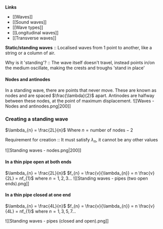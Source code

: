 **Links**
- [[Waves]] 
- [[Sound waves]] 
- [[Wave types]] 
- [[Longitudinal waves]] 
- [[Transverse waves]] 

**Static/standing waves** :: Localised waves from 1 point to another, like a string or a column of air.

Why is it 'standing'? :: The wave itself doesn't travel, instead points in/on the medium oscillate, making the crests and troughs 'stand in place'



#### Nodes and antinodes
In a standing wave, there are points that never move.
These are known as nodes and are spaced $\frac{\lambda}{2}$ apart.
Antinodes are halfway between these nodes, at the point of maximum displacement.
![[Waves - Nodes and antinodes.png|200]]


### Creating a standing wave
$\lambda_{n} = \frac{2L}{n}$
Where $n = \text{number of nodes} - 2$

Requirement for creation :: It must satisfy $\lambda_{n}$, it cannot be any other values

![[Standing waves - nodes.png|200]]

#### In a thin pipe open at both ends
$\lambda_{n} = \frac{2L}{n}$
$f_{n} = \frac{v}{\lambda_{n}} = n \frac{v}{2L} = nf_{1}$
where $n=1,2,3...$
![[Standing waves - pipes (two open ends).png]]
#### In a thin pipe closed at one end
$\lambda_{n} = \frac{4L}{n}$
$f_{n} = \frac{v}{\lambda_{n}} = n \frac{v}{4L} = nf_{1}$
where $n=1,3,5,7...$

![[Standing waves - pipes (closed and open).png]]